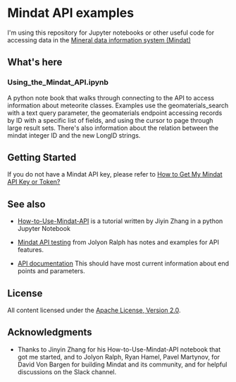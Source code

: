 # Mindat API examples

I'm using this repository for Jupyter notebooks or other useful code for accessing data in the [Mineral data information system (Mindat)](https://www.mindat.org/)

## What's here

### Using_the_Mindat_API.ipynb
A python note book that walks through connecting to the API to access information about meteorite classes. Examples use the geomaterials_search with a text query parameter, the geomaterials endpoint accessing records by ID with a specific list of fields, and using the cursor to page through large result sets. There's also information about the relation between the mindat integer ID and the new LongID strings. 

## Getting Started
If you do not have a Mindat API key, please refer to [How to Get My Mindat API Key or Token?](https://www.mindat.org/a/how_to_get_my_mindat_api_key)

## See also

- [How-to-Use-Mindat-API](https://github.com/ChuBL/How-to-Use-Mindat-API) is a tutorial written by Jiyin Zhang in a python Jupyter Notebook

- [Mindat API testing](https://github.com/jolyonralph/mindat_api_test) from Jolyon Ralph has notes and examples for API features. 

- [API documentation](https://api.mindat.org/schema/redoc/) This should have most current information about end points and parameters.

## License

All content licensed under the [Apache License, Version 2.0](LICENSE).

## Acknowledgments

- Thanks to Jinyin Zhang for his How-to-Use-Mindat-API notebook that got me started, and to Jolyon Ralph, Ryan Hamel, Pavel Martynov, for David Von Bargen for building Mindat and its community, and for helpful discussions on the Slack channel. 


